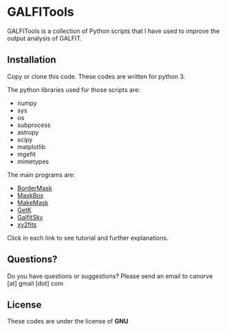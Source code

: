 # GALFITools

GALFITools is a collection of Python
scripts that I have used to improve the
output analysis of GALFIT.

## Installation

Copy or clone this code. These codes are
written for python 3.

The python libraries used for those scripts are:
- numpy
- sys
- os
- subprocess
- astropy
- scipy
- matplotlib
- mgefit
- mimetypes

The main programs are:


- [BorderMask](./docs/BorderMask.md)
- [MaskBox](./docs/MaskBox.md)
- [MakeMask](./docs/MakeMask.md)
- [GetK](./docs/GetK.md)
- [GalfitSky](./docs/GalfitSky.md)
- [xy2fits](./docs/xy2fits.md)

Click in each link to see tutorial and further explanations.

## Questions?

Do you have questions or suggestions?
Please send an email to canorve [at] gmail [dot] com

## License

These codes are under the license of **GNU**

